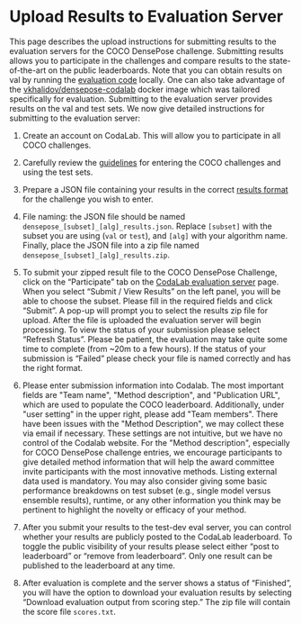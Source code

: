 # Upload Results to Evaluation Server

This page describes the upload instructions for submitting results to the
evaluation servers for the COCO DensePose challenge. Submitting results allows
you to participate in the challenges and compare results to the
state-of-the-art on the public leaderboards. Note that you can obtain results
on val by running the
[evaluation code](https://github.com/facebookresearch/DensePose/blob/master/detectron/datasets/densepose_cocoeval.py)
locally. One can also take advantage of the
[vkhalidov/densepose-codalab](https://hub.docker.com/r/vkhalidov/densepose-codalab/)
docker image which was tailored specifically for evaluation.
Submitting to the evaluation server provides results on the val and
test sets. We now give detailed instructions for submitting to the evaluation
server:

1. Create an account on CodaLab. This will allow you to participate in all COCO challenges.

2. Carefully review the [guidelines](http://cocodataset.org/#guidelines) for
entering the COCO challenges and using the test sets.

3. Prepare a JSON file containing your results in the correct
[results format](results_format.md) for the challenge you wish to enter.

4. File naming: the JSON file should be named `densepose_[subset]_[alg]_results.json`.
Replace `[subset]` with the subset you are using (`val` or `test`),
and `[alg]` with your algorithm name. Finally, place the JSON
file into a zip file named `densepose_[subset]_[alg]_results.zip`.

5. To submit your zipped result file to the COCO DensePose Challenge, click on
the “Participate” tab on the
[CodaLab evaluation server](https://competitions.codalab.org/competitions/19543) page.
When you select “Submit / View Results” on the left panel, you will be able to choose
the subset. Please fill in the required fields and click “Submit”. A pop-up will
prompt you to select the results zip file for upload. After the file is uploaded
the evaluation server will begin processing. To view the status of your submission
please select “Refresh Status”. Please be patient, the evaluation may take quite
some time to complete (from ~20m to a few hours). If the status of your submission
is “Failed” please check your file is named correctly and has the right format.

6. Please enter submission information into Codalab. The most important fields
are "Team name", "Method description", and "Publication URL", which are used
to populate the COCO leaderboard. Additionally, under "user setting" in the
upper right, please add "Team members". There have been issues with the
"Method Description", we may collect these via email if necessary. These
settings are not intuitive, but we have no control of the Codalab website.
For the "Method description", especially for COCO DensePose challenge entries,
we encourage participants to give detailed method information that will help
the award committee invite participants with the most innovative methods.
Listing external data used is mandatory. You may also consider giving some
basic performance breakdowns on test subset (e.g., single model versus
ensemble results), runtime, or any other information you think may be pertinent
to highlight the novelty or efficacy of your method.

7. After you submit your results to the test-dev eval server, you can control
whether your results are publicly posted to the CodaLab leaderboard. To toggle
the public visibility of your results please select either “post to leaderboard”
or “remove from leaderboard”. Only one result can be published to the leaderboard
at any time.

8. After evaluation is complete and the server shows a status of “Finished”,
you will have the option to download your evaluation results by selecting
“Download evaluation output from scoring step.” The zip file will contain the
score file `scores.txt`.


